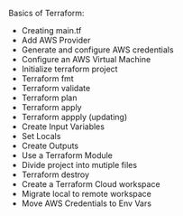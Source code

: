Basics of Terraform:
- Creating main.tf
- Add AWS Provider
- Generate and configure AWS credentials
- Configure an AWS Virtual Machine
- Initialize terraform project
- Terraform fmt
- Terraform validate
- Terraform plan
- Terraform apply
- Terraform appply (updating)
- Create Input Variables
- Set Locals
- Create Outputs
- Use a Terraform Module
- Divide project into mutiple files
- Terraform destroy
- Create a Terraform Cloud workspace
- Migrate local to remote workspace
- Move AWS Credentials to Env Vars